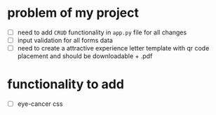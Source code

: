 [//]: # (create check boxes list of problem)

# problem of my project 

- [ ] need to add `CRUD` functionality in `app.py` file for all changes
- [ ] input validation for all forms data
- [ ] need to create a attractive experience letter template with qr code placement and should be downloadable + .pdf

# functionality to add
- [ ] eye-cancer css 